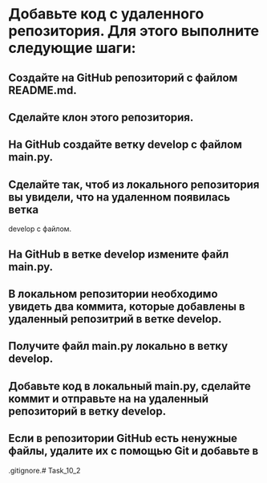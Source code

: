 # Добавьте код с удаленного репозитория. Для этого выполните следующие шаги:

## Создайте на GitHub репозиторий с файлом README.md.

## Сделайте клон этого репозитория.

## На GitHub создайте ветку develop с файлом main.py.

## Сделайте так, чтоб из локального репозитория вы увидели, что на удаленном появилась ветка 
develop с файлом.

## На GitHub в ветке develop измените файл main.py.

## В локальном репозитории необходимо увидеть два коммита, которые добавлены в удаленный репозитрий в ветке develop.

## Получите файл main.py локально в ветку develop.

## Добавьте код в локальный main.py, сделайте коммит и отправьте на на удаленный репозиторий в ветку develop.

## Если в репозитории GitHub есть ненужные файлы, удалите их с помощью Git и добавьте в 
.gitignore.# Task_10_2
